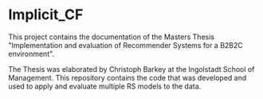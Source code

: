 # Implicit_CF

This project contains the documentation of the Masters Thesis "Implementation and evaluation of Recommender Systems for a B2B2C environment".

The Thesis was elaborated by Christoph Barkey at the Ingolstadt School of Management.
This repository contains the code that was developed and used to apply and evaluate multiple RS models to the data.
